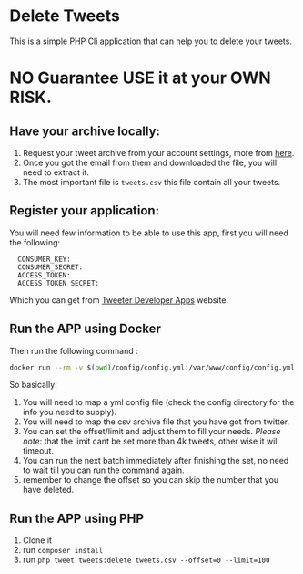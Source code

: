 # Delete Tweets

This is a simple PHP Cli application that can help you to delete your tweets.

# NO Guarantee USE it at your OWN RISK.



## Have your archive locally:

1. Request your tweet archive from your account settings, more from [here](https://support.twitter.com/articles/20170160).
2. Once you got the email from them and downloaded the file, you will need to extract it.
3. The most important file is `tweets.csv` this file contain all your tweets.

## Register your application:

You will need few information to be able to use this app, first you will need the following:

```YML
  CONSUMER_KEY:
  CONSUMER_SECRET:
  ACCESS_TOKEN:
  ACCESS_TOKEN_SECRET:
```

Which you can get from [Tweeter Developer Apps](https://apps.twitter.com/) website.

## Run the APP using Docker

Then run the following command :

```bash
docker run --rm -v $(pwd)/config/config.yml:/var/www/config/config.yml -v $(pwd)/tweets.csv:/var/www/tweets.csv zaherg/delete-tweets php tweet tweets:delete tweets.csv --offset=0 --limit=100
```

So basically:

1. You will need to map a yml config file (check the config directory for the info you need to supply).
2. You will need to map the csv archive file that you have got from twitter.
3. You can set the offset/limit and adjust them to fill your needs. 
_Please note_: that the limit cant be set more than 4k tweets, other wise it will timeout.
4. You can run the next batch immediately after finishing the set, no need to wait till you can run the command again.
5. remember to change the offset so you can skip the number that you have deleted.

## Run the APP using PHP

1. Clone it
2. run `composer install`
3. run `php tweet tweets:delete tweets.csv --offset=0 --limit=100`
